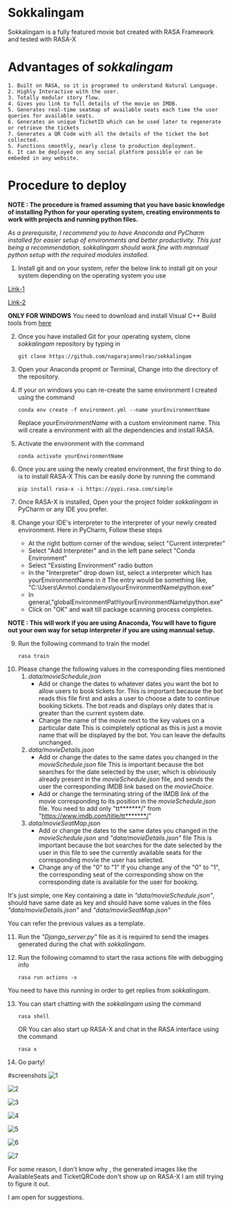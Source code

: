 # Sokkalingam
Sokkalingam is a fully featured movie bot created with RASA Framework and tested with RASA-X

# Advantages of *sokkalingam*
	1. Built on RASA, so it is programed to understand Natural Language.
	2. Highly Interactive with the user.
	3. Totally modular story flow.
	4. Gives you link to full details of the movie on IMDB.
	5. Generates real-time seatmap of available seats each time the user queries for available seats.
	6. Generates an unique TicketID which can be used later to regenerate or retrieve the tickets
	7. Generates a QR Code with all the details of the ticket the bot collected.
	5. Functions smoothly, nearly close to production deployment.
	6. It can be deployed on any social platform possible or can be embeded in any website.
	
# Procedure to deploy

**NOTE : The procedure is framed assuming that you have basic knowledge of installing Python for your operating system, creating environments to work with projects and running python files.**
	
*As a prerequisite, I recommend you to have Anaconda and PyCharm installed for easier setup of environments and better productivity. 
This just being a recommendation, *sokkalingam* should work fine with mannual python setup with the required modules installed.* 
	
1. Install git and on your system, refer the below link to install git on your system depending on the operating system you use

[Link-1](https://git-scm.com/book/en/v2/Getting-Started-Installing-Git)

[Link-2](https://www.linode.com/docs/development/version-control/how-to-install-git-on-linux-mac-and-windows/)

**ONLY FOR WINDOWS**
You need to download and install Visual C++ Build tools from [here](https://visualstudio.microsoft.com/visual-cpp-build-tools/)

2. Once you have installed Git for your operating system, clone *sokkalingam* repository by typing in 
	```
	git clone https://github.com/nagarajanmolrao/sokkalingam
	```
3. Open your Anaconda propmt or Terminal, Change into the directory of the repository.

4. If your on windows you can re-create the same environment I created using the command
	```
	conda env create -f environment.yml --name yourEnvironmentName
	```
	Replace *yourEnvironmentName* with a custom environment name.
	This will create a environment with all the dependencies and install RASA.
	
5. Activate the environment with the command 
	```
	conda activate yourEnvironmentName
	```
	
6. Once you are using the newly created environment, the first thing to do is to install RASA-X
This can be easily done by running the command
	```
	pip install rasa-x -i https://pypi.rasa.com/simple
	```
	
7. Once RASA-X is installed, Open your the project folder *sokkalingam* in PyCharm or any IDE you prefer.

8. Change your IDE's interpreter to the interpreter of your newly created environment.
Here in PyCharm, Follow these steps
	- At the right bottom corner of the window, select "Current interpreter"
	- Select "Add Interpreter" and in the left pane select "Conda Environment"
	- Select "Exsisting Environment" radio button
	- In the "Interpreter" drop down list, select a interpreter which has yourEnvironmentName in it
	   The entry would be something like,
		"C:\Users\Anmol\.conda\envs\yourEnvironmentName\python.exe"
	- In general,"globalEnvironmentPath\yourEnvironmentName\python.exe"
	- Click on "OK" and wait till package scanning process completes.
		
**NOTE : This will work if you are using Anaconda, You will have to figure out your own way for setup interpreter if you are using mannual setup.**

9. Run the following command to train the model
	```
	rasa train
	```
10. Please change the following values in the corresponding files mentioned
	1. *data/movieSchedule.json*
		- Add or change the dates to whatever dates you want the bot to allow users to book tickets for.
			This is important because the bot reads this file first and asks a user to choose a date to continue booking tickets.
			The bot reads and displays only dates that is greater than the current system date.
		- Change the name of the movie next to the key values on a particular date
			This is coimpletely optional as this is just a movie name that will be displayed by the bot.
			You can leave the defaults unchanged.
	2. *data/movieDetails.json*
		- Add or change the dates to the same dates you changed in the *movieSchedule.json* file
			This is important because the bot searches for the date selected by the user, which is obiviously already present in the *movieSchedule.json* file, and 				sends the user the corresponding IMDB link based on the *movieChoice*.
		- Add or change the terminating string of the IMDB link of the movie corresponding to its position in the *movieSchedule.json* file.
			You need to add only "tt*******/" from "https://www.imdb.com/title/tt*******/"
	3. *data/movieSeatMap.json*
		- Add or change the dates to the same dates you changed in the *movieSchedule.json* and *"data/movieDetails.json"* file
			This is important because the bot searches for the date selected by the user in this file to see the currently available seats for the corresponding 					movie the user has selected.
		- Change any of the "0" to "1"
			If you change any of the "0" to "1", the corresponding seat of the corresponding show on the corresponding date is available for the user for booking.
		
It's just simple, one Key containing a date in *"data/movieSchedule.json"*, should have same date as key and should have some values in the files *"data/movieDetails.json"* and *"data/movieSeatMap.json"*

You can refer the previous values as a template.
	
11. Run the *"Django_server.py"* file as it is required to send the images generated during the chat with *sokkalingam*.

12. Run the following comamnd to start the rasa actions file with debugging info
	```
	rasa run actions -x
	```
You need to have this running in order to get replies from *sokkalingam*.

13. You can start chatting with the *sokkalingam* using the command	
	```
	rasa shell
	```
	OR 
	You can also start up RASA-X and chat in the RASA interface using the command
	```
	rasa x
	```
	
14. Go party!

#screenshots
![1](Screenshots/1.jpg?raw=true)

![2](Screenshots/2.jpg?raw=true)

![3](Screenshots/3.jpg?raw=true)

![4](Screenshots/4.jpg?raw=true)

![5](Screenshots/5.jpg?raw=true)

![6](Screenshots/6.jpg?raw=true)

![7](Screenshots/7.jpg?raw=true)

	
For some reason, I don't know why , the generated images like the AvailableSeats and TicketQRCode don't show up on RASA-X
I am still trying to figure it out.
	
I am open for suggestions.
	
